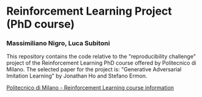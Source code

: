# Reinforcement Learning Project (PhD course)
### Massimiliano Nigro, Luca Subitoni

This repository contains the code relative to the "reproducibility challenge" project of the Reinforcement Learning PhD course offered by Politecnico di Milano.
The selected paper for the project is: "Generative Adversarial Imitation Learning" by Jonathan Ho and Stefano Ermon.

[Politecnico di Milano - Reinforcement Learning course information](https://www11.ceda.polimi.it/manifestidott/manifestidott/controller/MainPublic.do?EVN_DETTAGLIOINSEGNAMENTO=EVENTO&c_insegn=061642&aa=2023&k_corso_la=1380)



